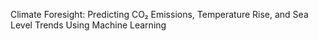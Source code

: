Climate Foresight: Predicting CO₂ Emissions, Temperature Rise, and Sea Level Trends Using Machine Learning
